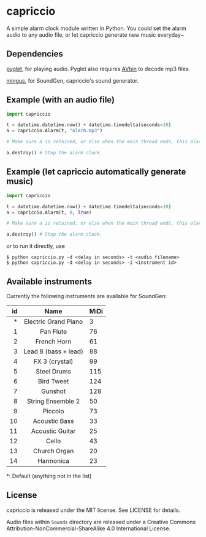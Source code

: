 # capriccio
A simple alarm clock module written in Python. You could set the alarm audio to any audio file, or let capriccio generate new music everyday~

## Dependencies
[pyglet](http://www.pyglet.org), for playing audio. Pyglet also requires [AVbin](http://avbin.github.io/AVbin/Home/Home.html) to decode mp3 files.

[mingus](https://github.com/bspaans/python-mingus), for SoundGen, capriccio's sound generator.

## Example (with an audio file)
```python
import capriccio

t = datetime.datetime.now() + datetime.timedelta(seconds=10)
a = capriccio.Alarm(t, "alarm.mp3")

# Make sure a is retained, or else when the main thread ends, this alarm will also be released.

a.destroy() # Stop the alarm clock.
```
    
## Example (let capriccio automatically generate music)
```python
import capriccio

t = datetime.datetime.now() + datetime.timedelta(seconds=10)
a = capriccio.Alarm(t, 0, True)

# Make sure a is retained, or else when the main thread ends, this alarm will also be released.

a.destroy() # Stop the alarm clock.
```

or to run it directly, use
```
$ python capriccio.py -d <delay in seconds> -t <audio filename>
$ python capriccio.py -d <delay in seconds> -i <instrument id>
```

## Available instruments
Currently the following instruments are available for SoundGen:

| id |              Name           | MiDi |
| -----------------------:|:---------------------------:| ---- |
| * | Electric Grand Piano | 3 |
| 1 | Pan Flute | 76 |
| 2 | French Horn | 61 |
| 3 | Lead 8 (bass + lead) | 88 |
| 4 | FX 3 (crystal) | 99 |
| 5 | Steel Drums | 115 |
| 6 | Bird Tweet | 124 |
| 7 | Gunshot | 128 |
| 8 | String Ensemble 2 | 50 |
| 9 | Piccolo | 73 |
| 10 | Acoustic Bass | 33 |
| 11 | Acoustic Guitar | 25 |
| 12 | Cello | 43 |
| 13 | Church Organ | 20 |
| 14 | Harmonica | 23 |

*: Default (anything not in the list)

## License
capriccio is released under the MIT license. See LICENSE for details.

Audio files within `Sounds` directory are released under a Creative Commons Attribution-NonCommercial-ShareAlike 4.0 International License.
